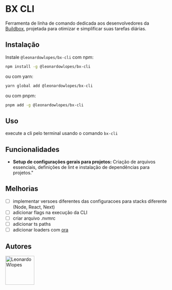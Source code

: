 
# BX CLI

Ferramenta de linha de comando dedicada aos desenvolvedores da [Buildbox](https://buildbox.com.br/), projetada para otimizar e simplificar suas tarefas diárias.

## Instalação

Instale `@leonardowlopes/bx-cli` com npm:

```bash
npm install -g @leonardowlopes/bx-cli
```

ou com yarn:
```bash
yarn global add @leonardowlopes/bx-cli
```

ou com pnpm:
```bash
pnpm add -g @leonardowlopes/bx-cli
```
    
## Uso

execute a cli pelo terminal usando o comando ```bx-cli```

## Funcionalidades

- **Setup de configurações gerais para projetos:** Criação de arquivos essenciais, definições de lint e instalação de dependências para projetos."

## Melhorias
- [ ] implementar versoes diferentes das configuracoes para stacks diferente (Node, React, Next)
- [ ] adicionar flags na execução da CLI
- [ ] criar arquivo .nvmrc
- [ ] adicionar ts paths
- [ ] adicionar loaders com [ora](https://www.npmjs.com/package/ora)

## Autores

<a href='https://github.com/LeonardoWlopes'>
	<img src='https://github.com/LeonardoWlopes.png' width='90' alt='LeonardoWlopes'/>
</a>





